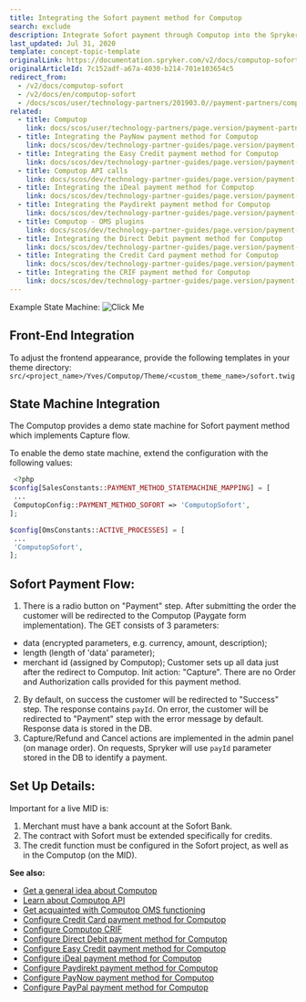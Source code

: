 ```yaml
---
title: Integrating the Sofort payment method for Computop
search: exclude
description: Integrate Sofort payment through Computop into the Spryker-based shop.
last_updated: Jul 31, 2020
template: concept-topic-template
originalLink: https://documentation.spryker.com/v2/docs/computop-sofort
originalArticleId: 7c152adf-a67a-4030-b214-701e103654c5
redirect_from:
  - /v2/docs/computop-sofort
  - /v2/docs/en/computop-sofort
  - /docs/scos/user/technology-partners/201903.0//payment-partners/computop/integrating-payment-methods-for-computop/integrating-the-sofort-payment-method-for-computop.html
related:
  - title: Computop
    link: docs/scos/user/technology-partners/page.version/payment-partners/computop.html
  - title: Integrating the PayNow payment method for Computop
    link: docs/scos/dev/technology-partner-guides/page.version/payment-partners/computop/integrating-payment-methods-for-computop/integrating-the-paynow-payment-method-for-computop.html
  - title: Integrating the Easy Credit payment method for Computop
    link: docs/scos/dev/technology-partner-guides/page.version/payment-partners/computop/integrating-payment-methods-for-computop/integrating-the-easy-credit-payment-method-for-computop.html
  - title: Computop API calls
    link: docs/scos/dev/technology-partner-guides/page.version/payment-partners/computop/computop-api-calls.html
  - title: Integrating the iDeal payment method for Computop
    link: docs/scos/dev/technology-partner-guides/page.version/payment-partners/computop/integrating-payment-methods-for-computop/integrating-the-ideal-payment-method-for-computop.html
  - title: Integrating the Paydirekt payment method for Computop
    link: docs/scos/dev/technology-partner-guides/page.version/payment-partners/computop/integrating-payment-methods-for-computop/integrating-the-paydirekt-payment-method-for-computop.html
  - title: Computop - OMS plugins
    link: docs/scos/dev/technology-partner-guides/page.version/payment-partners/computop/computop-oms-plugins.html
  - title: Integrating the Direct Debit payment method for Computop
    link: docs/scos/dev/technology-partner-guides/page.version/payment-partners/computop/integrating-payment-methods-for-computop/integrating-the-direct-debit-payment-method-for-computop.html
  - title: Integrating the Сredit Сard payment method for Computop
    link: docs/scos/dev/technology-partner-guides/page.version/payment-partners/computop/integrating-payment-methods-for-computop/integrating-the-credit-card-payment-method-for-computop.html
  - title: Integrating the CRIF payment method for Computop
    link: docs/scos/dev/technology-partner-guides/page.version/payment-partners/computop/integrating-payment-methods-for-computop/integrating-the-crif-payment-method-for-computop.html
---
```


Example State Machine:
![Click Me](https://cdn.document360.io/9fafa0d5-d76f-40c5-8b02-ab9515d3e879/Images/Documentation/computop-sofort-flow-example.png)

## Front-End Integration
To adjust the frontend appearance, provide the following templates in your theme directory:
`src/<project_name>/Yves/Computop/Theme/<custom_theme_name>/sofort.twig`

## State Machine Integration
The Computop provides a demo state machine for Sofort payment method which implements Capture flow.

To enable the demo state machine, extend the configuration with the following values:
```php
 <?php
$config[SalesConstants::PAYMENT_METHOD_STATEMACHINE_MAPPING] = [
 ...
 ComputopConfig::PAYMENT_METHOD_SOFORT => 'ComputopSofort',
];

$config[OmsConstants::ACTIVE_PROCESSES] = [
 ...
 'ComputopSofort',
];
```

## Sofort Payment Flow:

1. There is a radio button on "Payment" step. After submitting the order the customer will be redirected to the Computop (Paygate form implementation). The GET consists of 3 parameters:
  - data (encrypted parameters, e.g. currency, amount, description);
  - length (length of 'data' parameter);
  - merchant id (assigned by Computop);
Customer sets up all data just after the redirect to Computop.
Init action: "Capture". There are no Order and Authorization calls provided for this payment method.
2. By default, on success the customer  will be redirected to "Success" step. The response contains `payId`. On error, the customer  will be redirected to "Payment" step with the error message by default. Response data is stored in the DB.
3. Capture/Refund and Cancel actions are implemented in the admin panel (on manage order). On requests, Spryker will use `payId` parameter stored in the DB to identify a payment.

## Set Up Details:
Important for a live MID is:

1. Merchant must have a bank account at the Sofort Bank.
2. The contract with Sofort must be extended specifically for credits.
3. The credit function must be configured in the Sofort project, as well as in the Computop (on the MID).

**See also:**

* [Get a general idea about Computop](/docs/scos/user/technology-partners/201903.0/payment-partners/computop.html)
* [Learn about Computop API](/docs/scos/user/technology-partners/201903.0/payment-partners/computop/computop-api-calls.html)
* [Get acquainted with Computop OMS functioning](/docs/scos/user/technology-partners/201903.0/payment-partners/computop/computop-oms-plugins.html)
* [Configure Credit Card payment method for Computop](/docs/scos/user/technology-partners/201903.0/payment-partners/computop/integrating-payment-methods-for-computop/integrating-the-credit-card-payment-method-for-computop.html)
* [Configure Computop CRIF](/docs/scos/user/technology-partners/201903.0/payment-partners/computop.html)
* [Configure Direct Debit payment method for Computop](/docs/scos/user/technology-partners/201903.0/payment-partners/computop/integrating-payment-methods-for-computop/integrating-the-direct-debit-payment-method-for-computop.html)
* [Configure Easy Credit payment method for Computop](/docs/scos/user/technology-partners/201903.0/payment-partners/computop/integrating-payment-methods-for-computop/integrating-the-easy-credit-payment-method-for-computop.html)
* [Configure iDeal payment method for Computop](/docs/scos/user/technology-partners/201903.0/payment-partners/computop/integrating-payment-methods-for-computop/integrating-the-ideal-payment-method-for-computop.html)
* [Configure Paydirekt payment method for Computop](/docs/scos/user/technology-partners/201903.0/payment-partners/computop/integrating-payment-methods-for-computop/integrating-the-paydirekt-payment-method-for-computop.html)
* [Configure PayNow payment method for Computop](/docs/scos/user/technology-partners/201903.0/payment-partners/computop.html)
* [Configure PayPal payment method for Computop](/docs/scos/user/technology-partners/201903.0/payment-partners/computop/integrating-payment-methods-for-computop/integrating-the-paypal-payment-method-for-computop.html)
